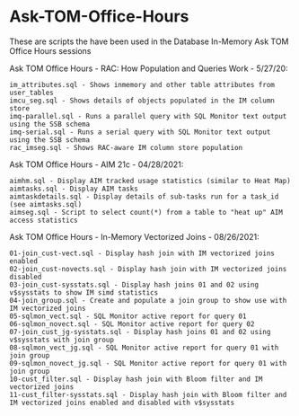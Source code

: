 # Ask-TOM-Office-Hours

These are scripts the have been used in the Database In-Memory Ask TOM Office Hours sessions

Ask TOM Office Hours - RAC: How Population and Queries Work - 5/27/20:
```
im_attributes.sql - Shows inmemory and other table attributes from user_tables
imcu_seg.sql - Shows details of objects populated in the IM column store
imq-parallel.sql - Runs a parallel query with SQL Monitor text output using the SSB schema
imq-serial.sql - Runs a serial query with SQL Monitor text output using the SSB schema
rac_imseg.sql - Shows RAC-aware IM column store population
```

Ask TOM Office Hours - AIM 21c - 04/28/2021:
```
aimhm.sql - Display AIM tracked usage statistics (similar to Heat Map)
aimtasks.sql - Display AIM tasks
aimtaskdetails.sql - Display details of sub-tasks run for a task_id (see aimtasks.sql)
aimseg.sql - Script to select count(*) from a table to "heat up" AIM access statistics
```

Ask TOM Office Hours - In-Memory Vectorized Joins - 08/26/2021:
```
01-join_cust-vect.sql - Display hash join with IM vectorized joins enabled
02-join_cust-novects.sql - Display hash join with IM vectorized joins disabled
03-join_cust-sysstats.sql - Display hash joins 01 and 02 using v$sysstats to show IM simd statistics
04-join_group.sql - Create and populate a join group to show use with IM vectorized joins
05-sqlmon_vect.sql - SQL Monitor active report for query 01
06-sqlmon_novect.sql - SQL Monitor active report for query 02
07-join_cust_jg-sysstats.sql - Display hash joins 01 and 02 using v$sysstats with join group
08-sqlmon_vect_jg.sql - SQL Monitor active report for query 01 with join group
09-sqlmon_novect_jg.sql - SQL Monitor active report for query 01 with join group
10-cust_filter.sql - Display hash join with Bloom filter and IM vectorized joins
11-cust_filter-sysstats.sql - Display hash join with Bloom filter and IM vectorized joins enabled and disabled with v$sysstats
```
